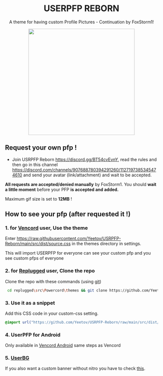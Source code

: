 <h1 align="center">USERPFP REBORN</h1>
<p align="center">A theme for having custom Profile Pictures - Continuation by FoxStorm1!</p>

<p align="center"><img height="350" align="center" src="https://lh6.googleusercontent.com/MP-GHx5DxQqU8chtiscoAWPlUfhRyFWSJKcMW6lEL_fmcCkl4pBThFU49LXTPub_tcC52ugCD2Ktw8OLbQCOpo0=w1280"></p>

## Request your own pfp !
* Join USRPFP Reborn https://discord.gg/BT54cvEvnY, read the rules and then go in this channel https://discord.com/channels/907688780394291260/1127197385345474610 and send your avatar (link/attachment) and wait to be accepted.

**All requests are accepted/denied manually** by FoxStorm1. You should **wait a little moment** before your PFP **is accepted and added.**

Maximum gif size is set to **12MB** !

## How to see your pfp (after requested it !)

### 1. for [Vencord](https://vencord.dev) user, Use the theme

Enter https://raw.githubusercontent.com/Yeetov/USRPFP-Reborn/main/src/dist/source.css in the themes directory in settings.

This will import USERPFP for everyone can see your custom pfp and you see custom pfps of everyone
### 2. for [Replugged](https://replugged.dev/) user, Clone the repo

Clone the repo with these commands (using [git](https://git-scm.com/downloads))

```bash
 cd replugged\src\Powercord\themes && git clone https://github.com/Yeetov/USRPFP-Reborn
 ```

### 3. Use it as a snippet

Add this CSS code in your custom-css setting.

```css
@import url("https://github.com/Yeetov/USRPFP-Reborn/raw/main/src/dist/source.css");
```

### 4. UserPFP for Android
Only available in [Vencord Android](https://github.com/Vencord/Android/releases)
same steps as Vencord

### 5. [UserBG](https://github.com/Discord-Custom-Covers/usrbg)
If you also want a custom banner without nitro you have to check [this](https://github.com/Discord-Custom-Covers/usrbg).
